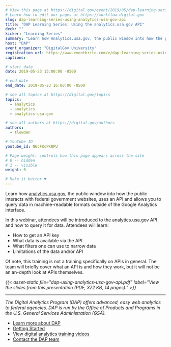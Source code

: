 ```yaml
---
# View this page at https://digital.gov/event/2019/05/dap-learning-series-using-analyticsusagov-api
# Learn how to edit our pages at https://workflow.digital.gov
slug: dap-learning-series-using-analytics-usa-gov-api
title: "DAP Learning Series: Using the analytics.usa.gov API"
deck: ""
kicker: "Learning Series"
summary: "Learn how Analytics.usa.gov, the public window into how the public interacts with federal government websites, uses an API and allows you to query data in machine-readable formats."
host: "DAP"
event_organizer: "DigitalGov University"
registration_url: https://www.eventbrite.com/e/dap-learning-series-using-the-analyticsusagov-api-registration-59346385637
captions: 

# start date
date: 2019-05-23 15:00:00 -0500

# end date
end_date: 2019-05-23 16:00:00 -0500

# see all topics at https://digital.gov/topics
topics: 
  - analytics
  - analytics
  - analytics-usa-gov

# see all authors at https://digital.gov/authors
authors: 
  - tlowden

# YouTube ID
youtube_id: N6cFKcPK8PU

# Page weight: controls how this page appears across the site
# 0 -- hidden
# 1 -- visible
weight: 0

# Make it better ♥
---
```


Learn how [analytics.usa.gov](http://analytics.usa.gov), the public window into how the public interacts with federal government websites, uses an API and allows you to query data in machine-readable formats outside of the Google Analytics interface.

In this webinar, attendees will be introduced to the analytics.usa.gov API and how to query it for data.  Attendees will learn:

- How to get an API key
- What data is available via the API
- What filters one can use to narrow data
- Limitations of the data and/or API

Of note, this training is not a training specifically on APIs in general. The team will briefly cover what an API is and how they work, but it will not be an an-depth look at APIs themselves.

_{{< asset-static file="dap-using-analytics-usa-gov-api.pdf" label="View the slides from this presentation (PDF, 372 KB, 14 pages)." >}}_


---

_The Digital Analytics Program (DAP) offers advanced, easy web analytics to federal agencies. DAP is run by the Office of Products and Programs in the U.S. General Services Administration (GSA)._

- [Learn more about DAP](https://www.digitalgov.gov/services/dap/)
- [Getting Started](https://github.com/digital-analytics-program/gov-wide-code)
- [View digital analytics training videos](https://www.youtube.com/playlist?list=PLd9b-GuOJ3nFwlyvLFUtmDpYFKezhot8P)
- [Contact the DAP team](mailto:dap@support.digitalgov.gov)
